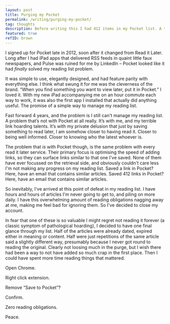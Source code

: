 ```yaml
---
layout: post
title: Purging my Pocket
permalink: /writing/purging-my-pocket/
tag: thoughts
description: Before writing this I had 412 items in my Pocket list. A tiny handful of them I’d actually read. A few just misplaced bookmarks. The remaining? Literally hours and hours worth of neglected reading material.
featured: true
refID: brown
---
```


I signed up for Pocket late in 2012, soon after it changed from Read it Later. Long after I had iPad apps that delivered RSS feeds in quaint little faux newspapers, and Pulse was ruined for me by LinkedIn – Pocket looked like it had _finally_ solved my reading list problem.

It was simple to use, elegantly designed, and had feature parity with everything else. I think what swung it for me was the cleverness of the brand. “When you find something you want to view later, put it in Pocket.” I loved it. With my new iPad accompanying me on an hour commute each way to work, it was also the first app I installed that actually did anything useful. The promise of a simple way to manage my reading list.

Fast forward 4 years, and the problem is I still can't manage my reading list. A problem that’s not with Pocket at all really. It’s with me, and my terrible link hoarding talents. It’s with my private delusion that just by saving something to read later, I am somehow closer to having read it. Closer to being well informed. Closer to knowing who the latest whoever is.

The problem that _is_ with Pocket though, is the same problem with every read it later service. Their primary focus is optimising the speed of adding links, so they can surface links similar to that one I've saved. None of them have ever focussed on the retrieval side, and obviously couldn't care less I'm not making any progress on my reading list. Saved a link in Pocket? Here, have an email that contains similar articles. Saved 412 links in Pocket? Here, have an email that contains similar articles.

So inevitably, I've arrived at this point of defeat in my reading list. I have hours and hours of articles I'm never going to get to, and piling on more daily. I have this overwhelming amount of reading obligations nagging away at me, making me feel bad for ignoring them. So I've decided to close my account.

In fear that one of these is so valuable I might regret not reading it forever (a classic symptom of pathological hoarding), I decided to have one final glance through my list. Half of the articles were already dated, expired either in meaning or content. Half were just repetitions of the same article said a slightly different way, presumably because I never got round to reading the original. Clearly not loosing much in the purge, but I wish there had been a way to not have added so much crap in the first place. Then I could have spent more time reading things that mattered.

Open Chrome.

Right click extension.

Remove “Save to Pocket”?

Confirm.

Zero reading obligations.

Peace.
